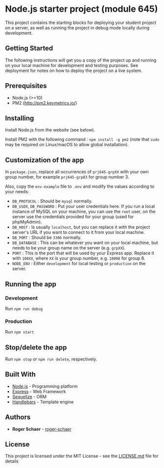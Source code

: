 # Node.js starter project (module 645)

This project contains the starting blocks for deploying your student project on a server, as well as running the project in debug mode locally during development.

## Getting Started

The following instructions will get you a copy of the project up and running on your local machine for development and testing purposes. See deployment for notes on how to deploy the project on a live system.

## Prerequisites

* Node.js (>=10)
* PM2 (http://pm2.keymetrics.io/)

## Installing

Install Node.js from the website (see below).

Install PM2 with the following command : `npm install -g pm2`
(note that `sudo` may be required on Linux/macOS to allow global installation).

## Customization of the app
In `package.json`, replace all occurrences of `prj645-grpXX` with your own group number, for example `prj645-grp03` for group number 3.

Also, copy the `env-example` file to `.env` and modify the values according to your needs:
* `DB_PROTOCOL` : Should be `mysql` normally.
* `DB_USER`, `DB_PASSWORD` : Put your user credentials here. If you run a local instance of MySQL on your machine, you can use the `root` user, on the server use the credentials provided for your group (used for phpMyAdmin).
* `DB_HOST` : Is usually `localhost`, but you can replace it with the project server's URL if you want to connect to it from your local machine.
* `DB_PORT` : Should be `3306` normally.
* `DB_DATABASE` : This can be whatever you want on your local machine, but needs to be your group name on the server (e.g. `grpXX`).
* `PORT` : This is the port that will be used by your Express app. Replace it with `100XX`, where `XX` is your group number, e.g. `10008` for group 8.
* `NODE_ENV` : Either `development` for local testing or `production` on the server.

## Running the app

### Development

Run `npm run debug`

### Production

Run `npm start`

## Stop/delete the app
Run `npm stop` or `npm run delete`, respectively.


## Built With

* [Node.js](http://nodejs.org) - Programming platform
* [Express](http://expressjs.com) - Web Framework
* [Sequelize](http://sequelizejs.com) - ORM
* [Handlebars](http://handlebarsjs.com) - Template engine

## Authors

* **Roger Schaer** - [roger-schaer](https://github.com/roger-schaer)

## License

This project is licensed under the MIT License - see the [LICENSE.md](LICENSE.md) file for details
